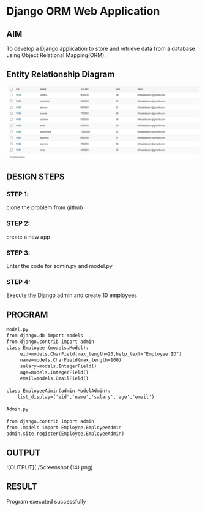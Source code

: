 # Django ORM Web Application

## AIM
To develop a Django application to store and retrieve data from a database using Object Relational Mapping(ORM).

## Entity Relationship Diagram

![Entity Relationship Diagram](./er.png)

## DESIGN STEPS

### STEP 1:
clone the problem from github

### STEP 2:
create a new app

### STEP 3:
Enter the code for admin.py and model.py

### STEP 4:
Execute the Django admin and create 10 employees

## PROGRAM

```
Model.py
from django.db import models
from django.contrib import admin
class Employee (models.Model):
     eid=models.CharField(max_length=20,help_text="Employee ID")
     name=models.CharField(max_length=100)
     salary=models.IntegerField()
     age=models.IntegerField()
     email=models.EmailField()

class EmployeeAdmin(admin.ModelAdmin):
    list_display=('eid','name','salary','age','email')
    
Admin.py

from django.contrib import admin
from .models import Employee,EmployeeAdmin
admin.site.register(Employee,EmployeeAdmin)
```

## OUTPUT

![OUTPUT](./Screenshot (14).png)


## RESULT

Program executed successfully